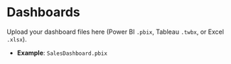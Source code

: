 # Dashboards

Upload your dashboard files here (Power BI `.pbix`, Tableau `.twbx`, or Excel `.xlsx`).

- **Example**: `SalesDashboard.pbix`
